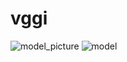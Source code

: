 # vggi
![model_picture](https://user-images.githubusercontent.com/43322125/206918682-00f2e620-2fa3-4274-8f44-4e6bd4484f0f.PNG)
![model](https://user-images.githubusercontent.com/43322125/206918685-4d9a18a4-8b0d-4f75-8ec5-bd3ee23c4018.gif)
